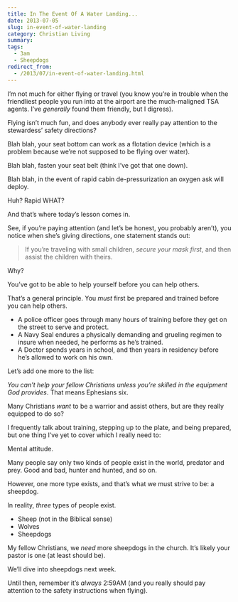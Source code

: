 ```yaml
---
title: In The Event Of A Water Landing...
date: 2013-07-05
slug: in-event-of-water-landing
category: Christian Living
summary: 
tags: 
  - 3am
  - Sheepdogs
redirect_from:
  - /2013/07/in-event-of-water-landing.html
---
```



I’m not much for either flying or travel (you know you’re in trouble
when the friendliest people you run into at the airport are the
much-maligned TSA agents. I’ve *generally* found them friendly, but I
digress).

Flying isn’t much fun, and does anybody ever really pay attention to the
stewardess’ safety directions?

Blah blah, your seat bottom can work as a flotation device (which is a
problem because we’re not supposed to be flying over water).

Blah blah, fasten your seat belt (think I’ve got that one down).

Blah blah, in the event of rapid cabin de-pressurization an oxygen ask
will deploy.

Huh? Rapid WHAT?

And that’s where today’s lesson comes in.

See, if you’re paying attention (and let’s be honest, you probably
aren’t), you notice when she’s giving directions, one statement stands
out:

> If you’re traveling with small children, *secure your mask first*, and
> then assist the children with theirs.

Why?

You’ve got to be able to help yourself before you can help others.

That’s a general principle. You *must* first be prepared and trained
before you can help others.

-   A police officer goes through many hours of training before they get
    on the street to serve and protect.
-   A Navy Seal endures a physically demanding and grueling regimen to
    insure when needed, he performs as he’s trained.
-   A Doctor spends years in school, and then years in residency before
    he’s allowed to work on his own.

Let’s add one more to the list:

*You can’t help your fellow Christians unless you’re skilled in the
equipment God provides*. That means Ephesians six.

Many Christians *want* to be a warrior and assist others, but are they
really equipped to do so?

I frequently talk about training, stepping up to the plate, and being
prepared, but one thing I’ve yet to cover which I really need to:

Mental attitude.

Many people say only two kinds of people exist in the world, predator
and prey. Good and bad, hunter and hunted, and so on.

However, one more type exists, and that’s what we must strive to be: a
sheepdog.

In reality, *three* types of people exist.

-   Sheep (not in the Biblical sense)
-   Wolves
-   Sheepdogs

My fellow Christians, we *need* more sheepdogs in the church. It’s
likely your pastor is one (at least should be).

We’ll dive into sheepdogs next week.

Until then, remember it’s *always* 2:59AM (and you really should pay
attention to the safety instructions when flying).

